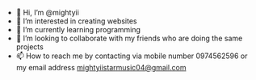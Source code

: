 - 👋 Hi, I’m @mightyii
- 👀 I’m interested in creating websites
- 🌱 I’m currently learning programming
- 💞️ I’m looking to collaborate with my friends who are doing the same projects
- 📫 How to reach me by contacting via mobile number 0974562596 or my email address mightyiistarmusic04@gmail.com

<!---
mightyii is a ✨ special ✨ repository because its `README.md` (this file) appears on your GitHub profile.
You can click the Preview link to take a look at your changes.
--->
